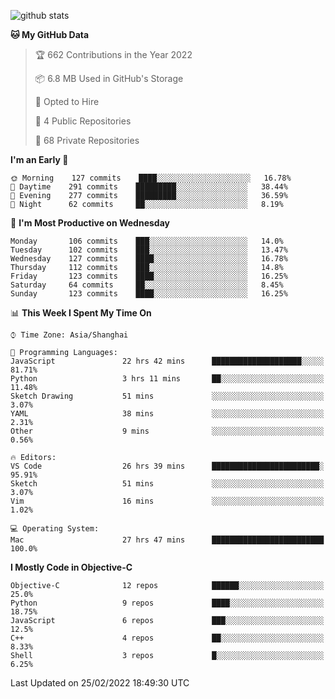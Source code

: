 
![github stats](https://github-readme-stats.vercel.app/api?username=ChesterYue&show_icons=true&count_private=true)

<!-- ![wakatime](https://github-readme-stats.vercel.app/api/wakatime?username=ChesterYue&layout=compact) -->

<!-- ![wakatime](https://github-readme-stats.vercel.app/api/top-langs/?username=ChesterYue&layout=compact) -->

<!--START_SECTION:waka-->
**🐱 My GitHub Data** 

> 🏆 662 Contributions in the Year 2022
 > 
> 📦 6.8 MB Used in GitHub's Storage 
 > 
> 💼 Opted to Hire
 > 
> 📜 4 Public Repositories 
 > 
> 🔑 68 Private Repositories  
 > 
**I'm an Early 🐤** 

```text
🌞 Morning    127 commits    ████░░░░░░░░░░░░░░░░░░░░░   16.78% 
🌆 Daytime    291 commits    █████████░░░░░░░░░░░░░░░░   38.44% 
🌃 Evening    277 commits    █████████░░░░░░░░░░░░░░░░   36.59% 
🌙 Night      62 commits     ██░░░░░░░░░░░░░░░░░░░░░░░   8.19%

```
📅 **I'm Most Productive on Wednesday** 

```text
Monday       106 commits    ███░░░░░░░░░░░░░░░░░░░░░░   14.0% 
Tuesday      102 commits    ███░░░░░░░░░░░░░░░░░░░░░░   13.47% 
Wednesday    127 commits    ████░░░░░░░░░░░░░░░░░░░░░   16.78% 
Thursday     112 commits    ███░░░░░░░░░░░░░░░░░░░░░░   14.8% 
Friday       123 commits    ████░░░░░░░░░░░░░░░░░░░░░   16.25% 
Saturday     64 commits     ██░░░░░░░░░░░░░░░░░░░░░░░   8.45% 
Sunday       123 commits    ████░░░░░░░░░░░░░░░░░░░░░   16.25%

```


📊 **This Week I Spent My Time On** 

```text
⌚︎ Time Zone: Asia/Shanghai

💬 Programming Languages: 
JavaScript               22 hrs 42 mins      ████████████████████░░░░░   81.71% 
Python                   3 hrs 11 mins       ██░░░░░░░░░░░░░░░░░░░░░░░   11.48% 
Sketch Drawing           51 mins             ░░░░░░░░░░░░░░░░░░░░░░░░░   3.07% 
YAML                     38 mins             ░░░░░░░░░░░░░░░░░░░░░░░░░   2.31% 
Other                    9 mins              ░░░░░░░░░░░░░░░░░░░░░░░░░   0.56%

🔥 Editors: 
VS Code                  26 hrs 39 mins      ████████████████████████░   95.91% 
Sketch                   51 mins             ░░░░░░░░░░░░░░░░░░░░░░░░░   3.07% 
Vim                      16 mins             ░░░░░░░░░░░░░░░░░░░░░░░░░   1.02%

💻 Operating System: 
Mac                      27 hrs 47 mins      █████████████████████████   100.0%

```

**I Mostly Code in Objective-C** 

```text
Objective-C              12 repos            ██████░░░░░░░░░░░░░░░░░░░   25.0% 
Python                   9 repos             ████░░░░░░░░░░░░░░░░░░░░░   18.75% 
JavaScript               6 repos             ███░░░░░░░░░░░░░░░░░░░░░░   12.5% 
C++                      4 repos             ██░░░░░░░░░░░░░░░░░░░░░░░   8.33% 
Shell                    3 repos             █░░░░░░░░░░░░░░░░░░░░░░░░   6.25%

```



 Last Updated on 25/02/2022 18:49:30 UTC
<!--END_SECTION:waka-->